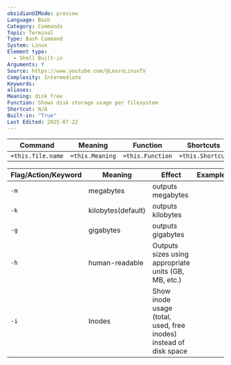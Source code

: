 ```yaml
---
obsidianUIMode: preview
Language: Bash
Category: Commands
Topic: Terminal
Type: Bash Command
System: Linux
Element type:
  - Shell Built-in
Arguments: Y
Source: https://www.youtube.com/@LearnLinuxTV
Complexity: Intermediate
Keywords: 
aliases: 
Meaning: disk free
Function: Shows disk storage usage per filesystem
Shortcut: N/A
Built-in: "True"
Last Edited: 2025-07-22
---
```


| Command           | Meaning         | Function         | Shortcuts        |
| ----------------- | --------------- | ---------------- | ---------------- |
| `=this.file.name` | `=this.Meaning` | `=this.Function` | `=this.Shortcut` |

| Flag/Action/Keyword | Meaning            | Effect                                                            | Example |
| ------------------- | ------------------ | ----------------------------------------------------------------- | ------- |
| `-m`                | megabytes          | outputs megabytes                                                 |         |
| `-k`                | kilobytes(default) | outputs kilobytes                                                 |         |
| `-g`                | gigabytes          | outputs gigabytes                                                 |         |
| `-h`                | human-readable     | Outputs sizes using appropriate units (GB, MB, etc.)              |         |
| `-i`                | Inodes             | Show inode usage (total, used, free inodes) instead of disk space |         |
